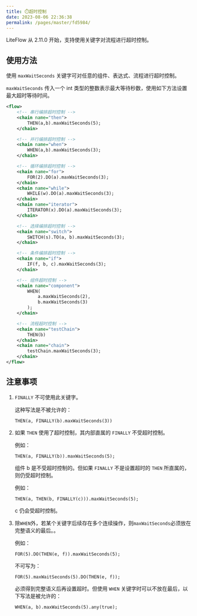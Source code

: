 ```yaml
---
title: ⏱️超时控制
date: 2023-08-06 22:36:38
permalink: /pages/master/fd5984/
---
```


LiteFlow 从 2.11.0 开始，支持使用关键字对流程进行超时控制。

## 使用方法
使用 `maxWaitSeconds` 关键字可对任意的组件、表达式、流程进行超时控制。

`maxWaitSeconds` 传入一个 int 类型的整数表示最大等待秒数，使用如下方法设置最大超时等待时间。
``` XML
<flow>
    <!-- 串行编排超时控制 -->
    <chain name="then">
        THEN(a,b).maxWaitSeconds(5);
    </chain>

    <!-- 并行编排超时控制 -->
    <chain name="when">
        WHEN(a,b).maxWaitSeconds(3);
    </chain>

    <!-- 循环编排超时控制 -->
    <chain name="for">
        FOR(2).DO(a).maxWaitSeconds(3);
    </chain>
    <chain name="while">
        WHILE(w).DO(a).maxWaitSeconds(3);
    </chain>
    <chain name="iterator">
        ITERATOR(x).DO(a).maxWaitSeconds(3);
    </chain>

    <!-- 选择编排超时控制 -->
    <chain name="switch">
        SWITCH(s).TO(a, b).maxWaitSeconds(3);
    </chain>

    <!-- 条件编排超时控制 -->
    <chain name="if">
        IF(f, b, c).maxWaitSeconds(3);
    </chain>

    <!-- 组件超时控制 -->
    <chain name="component">
        WHEN(
            a.maxWaitSeconds(2),
            b.maxWaitSeconds(3)
        );
    </chain>

    <!-- 流程超时控制 -->
    <chain name="testChain">
        THEN(b)
    </chain>
    <chain name="chain">
        testChain.maxWaitSeconds(3);
    </chain>
</flow>
```

## 注意事项
1. `FINALLY` 不可使用此关键字。
   
   这种写法是不被允许的：
   ```
   THEN(a, FINALLY(b).maxWaitSeconds(3))
   ```
2. 如果 `THEN` 使用了超时控制，其内部直属的 `FINALLY` 不受超时控制。

    例如：
    ```
    THEN(a, FINALLY(b)).maxWaitSeconds(5);
    ```
    组件 b 是不受超时控制的。但如果 `FINALLY` 不是设置超时的 `THEN` 所直属的，则仍受超时控制。

    例如： 
    ```
    THEN(a, THEN(b, FINALLY(c))).maxWaitSeconds(5);
    ```
    c 仍会受超时控制。

3. 除`WHEN`外，若某个关键字后续存在多个连续操作，则`maxWaitSeconds`必须放在完整语义的最后。。

    例如：
    ``` text
    FOR(5).DO(THEN(e, f)).maxWaitSeconds(5);
    ```
    不可写为：
    ```
    FOR(5).maxWaitSeconds(5).DO(THEN(e, f));
    ```

    必须得到完整语义后再设置超时。但使用 `WHEN` 关键字时可以不放在最后，以下写法是被允许的：
    ```
    WHEN(a, b).maxWaitSeconds(5).any(true);
    ```